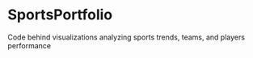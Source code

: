 # SportsPortfolio
Code behind visualizations analyzing sports trends, teams, and players performance
